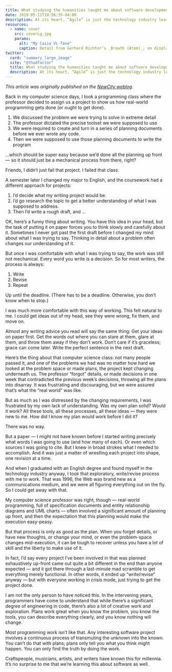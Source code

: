 ```yaml
---
title: What studying the humanities taught me about software development
date: 2019-05-11T18:56:35-04:00
description: At its heart, “Agile” is just the technology industry learning how to work like artists.
resources:
  - name: cover
    src: coverLg.jpg
    params:
      alt: "My Casio VL-Tone"
      caption: Detail from Gerhard Richter’s _Breath (Atem)_, on display at the [Milwaukee Art Museum](http://collection.mam.org/details.php?id=609)
twitter:
  card: "summary_large_image"
  site: "@thudfactor"
  title: What studying the humanities taught me about software development
  description: At its heart, “Agile” is just the technology industry learning how to work like artists.
---
```


_This article was originally published on the [NewCity weblog](https://www.insidenewcity.com/blog)._

Back in my computer science days, I took a programming class where the professor decided to assign us a project to show us how real-world programming gets done (or ought to get done).

1. We discussed the problem we were trying to solve in extreme detail
2. The professor dictated the precise toolset we were supposed to use
3. We were required to create and turn in a series of planning documents before we ever wrote any code.
4. Then we were supposed to use those planning documents to write the program

…which should be super easy because we’d done all the planning up front — so it should just be a mechanical process from there, right?

Friends, I didn’t just fail that project. I failed that class.

A semester later I changed my major to English, and the coursework had a different approach for projects:

1. I’d decide what my writing project would be.
2. I’d go research the topic to get a better understanding of what I was supposed to address.
3. Then I’d write a rough draft, and …

OK, here’s a funny thing about writing. You have this idea in your head, but the task of putting it on paper forces you to think slowly and carefully about it. Sometimes I never got past the first draft before I changed my mind about what I was trying to say. Thinking in detail about a problem often changes our understanding of it.

But once I was comfortable with what I was trying to say, the work was still not mechanical. Every word you write is a decision. So for most writers, the process is always:

1. Write
2. Revise
3. Repeat

Up until the deadline. (There has to be a deadline. Otherwise, you don’t know when to stop.)

I was much more comfortable with this way of working. This felt natural to me. I could get ideas out of my head, see they were wrong, fix them, and move on.

Almost any writing advice you read will say the same thing: Get your ideas on paper first. Get the words out where you can stare at them, glare at them, and throw them away if they don’t work. Don’t care if it’s graceless; grace can come later. Write the perfect sentence in the next draft.

Here’s the thing about that computer science class: not many people passed it, and one of the problems we had was no matter how hard we looked at the problem space or made plans, the project kept changing underneath us. The professor “forgot” details, or made decisions in one week that contradicted the previous week’s decisions, throwing all the plans into disarray. It was frustrating and discouraging, but we were assured that’s what the “real world” was like.

But as much as I was distressed by the changing requirements, I was frustrated by my own lack of understanding. Was my own plan solid? Would it work? All these tools, all these processes, all these ideas — they were new to me. How did I know my plan would work before I did it?

There was no way.

But a paper — I might not have known before I started writing precisely what words I was going to use (and how many of each). Or even which sources I was going to cite. But I knew in broad strokes what I needed to accomplish. And it was just a matter of wrestling each project into shape, one revision at a time.

And when I graduated with an English degree and found myself in the technology industry anyway, I took that exploratory, write/revise process with me to work. That was 1996, the Web was brand new as a communications medium, and we were all figuring everything out on the fly. So I could get away with that.

My computer science professor was right, though — real-world programming, full of specification documents and entity relationship diagrams and UML charts — often involved a significant amount of planning up front, and then the expectation that this planning would make the execution easy-peasy.

But that process is only as good as the plan. When you forget details, or have new thoughts, or change your mind, or even the problem-space changes mid-execution, it can be tough to recover unless you have a lot of skill and the liberty to make use of it.

In fact, I’d say every project I’ve been involved in that was planned exhaustively up-front came out quite a bit different in the end than anyone expected — and it got there through a last-minute mad scramble to get everything merely functional. In other words, it ended up “write/revise” anyway — but with everyone working in crisis mode, just trying to get the project done.

I am not the only person to have noticed this. In the intervening years, programmers have come to understand that while there’s a significant degree of engineering in code, there’s also a lot of creative work and exploration. Plans work great when you know the problem, you know the tools, you can describe everything clearly, and you know nothing will change.

Most programming work isn’t like that. Any interesting software project involves a continuous process of transmuting the unknown into the known. You can’t do that with plans; plans only tell you what you think might happen. You can only find the truth by doing the work.

Craftspeople, musicians, artists, and writers have known this for millennia. It’s no surprise to me that we’re learning this about software as well.
